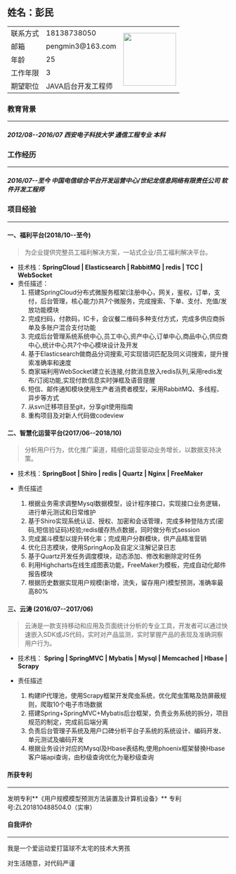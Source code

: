 ## 姓名：彭民

<table>
	<tr>
		<td>联系方式</td>
		<td>18138738050</td>
		<td rowspan="6">
            <img src="https://img-blog.csdnimg.cn/20191110184329766.png" width="120">
        </td>
	</tr>
	<tr>
		<td> 邮箱</td>
		<td>pengmin3@163.com</td>
	</tr>
	<tr>
		<td> 年龄</td>
		<td>25</td>
	</tr>
	<tr>
		<td> 工作年限</td>
		<td>3</td>
	</tr>
	<tr>
		<td> 期望职位</td>
		<td>JAVA后台开发工程师</td>
	</tr>
</table>

### 教育背景
---
##### 2012/08--2016/07		 西安电子科技大学 		通信工程专业 		本科  

### 工作经历
---
##### 2016/07--至今		中国电信综合平台开发运营中心/世纪龙信息网络有限责任公司 		软件开发工程师 

### 项目经验
---
#### 一、福利平台(2018/10--至今)
> 为企业提供完整员工福利解决方案，一站式企业/员工福利解决平台。

+ 技术栈：**SpringCloud | Elasticsearch | RabbitMQ | redis | TCC | WebSocket**
+ 责任描述：
  1. 搭建SpringCloud分布式微服务框架(注册中心，网关，鉴权，订单，支付，后台管理，核心能力)共7个微服务，完成搜索、下单、支付、充值/发放功能模块
  2. 完成扫码，付款码，IC卡，会议餐二维码多种支付方式，完成多供应商拆单及多账户混合支付功能
  3. 完成后台管理系统系统中心,员工中心,资产中心,订单中心,商品中心,供应商中心,统计中心共7个中心模块设计及开发
  4. 基于Elasticsearch做商品分词搜索,可实现错词匹配及同义词搜索，提升搜索准确率和速度
  5. 商家端利用WebSocket建立长连接,付款消息放入redis队列,采用redis发布/订阅功能,实现付款信息实时弹框及语音提醒
  6. 短信、邮件通知模块使用生产者消费者模型，采用RabbitMQ、多线程、异步等方式
  7. 从svn迁移项目至git，分享git使用指南
  8. 重构项目及对新人代码做codeview
#### 二、智慧化运营平台(2017/06--2018/10)

> 分析用户行为，优化推广渠道，精细化运营驱动业务增长，以数据支持决策。

+ 技术栈：**SpringBoot | Shiro | redis | Quartz | Nginx | FreeMaker** 

+ 责任描述

  1. 根据业务需求调整Mysql数据模型，设计程序接口，实现接口业务逻辑，进行单元测试和日常维护
  2. 基于Shiro实现系统认证、授权、加密和会话管理，完成多种登陆方式(密码,短信验证码)校验;redis缓存热点数据，同时做分布式session
  3. 完成漏斗模型以提升转化率；完成用户分群模块，供产品精准营销
  4. 优化日志模块，使用SpringAop及自定义注解记录日志
  5. 基于Quartz开发任务调度模块，动态添加、修改和删除定时任务
  6. 利用Highcharts在线生成图表功能，FreeMaker为模板，完成自动化邮件报告模块
  7. 根据历史数据实现用户规模(新增，流失，留存用户)模型预测，准确率最高80%
  


#### 三、云涛 (2016/07--2017/06) 

> 云涛是一款支持移动和应用及页面统计分析的专业工具，开发者可以通过快速嵌入SDK或JS代码，实时对产品监测，实时掌握产品的表现及准确洞察用户行为。  

+ 技术栈： **Spring | SpringMVC | Mybatis | Mysql | Memcached | Hbase | Scrapy**  

+ 责任描述

  1. 构建IP代理池，使用Scrapy框架开发爬虫系统，优化爬虫策略及防屏蔽规则，爬取10个电子市场数据
  2. 搭建Spring+SpringMVC+Mybatis后台框架，负责业务系统的拆分，项目规范的制定，完成前后端分离
  3. 负责后台管理子系统及用户口碑分析平台子系统的系统设计、编码开发、单元测试及编码开发
  4. 根据业务设计对应的Mysql及Hbase表结构,使用phoenix框架替换Hbase客户端api查询，由秒级查询优化为毫秒级查询
  
#### 所获专利
---
发明专利**《用户规模模型预测方法装置及计算机设备》**    专利号:ZL201810488504.0（实审）
#### 自我评价
---
我是一个爱运动爱打篮球不太宅的技术大男孩

对生活随意，对代码严谨